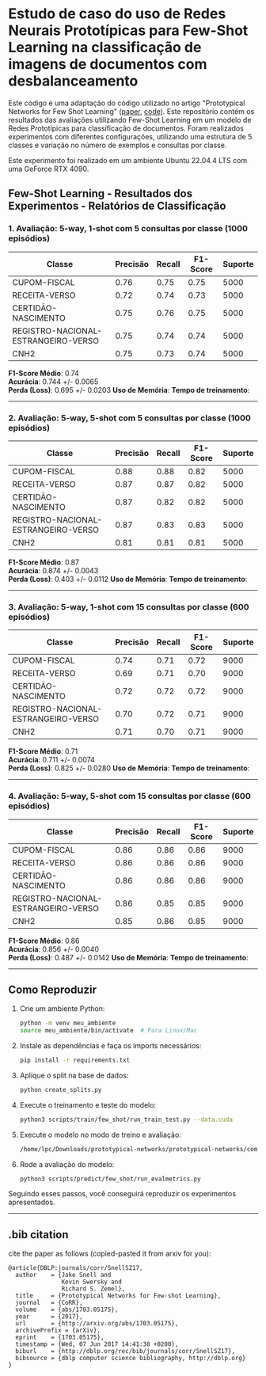 # Estudo de caso do uso de Redes Neurais Prototípicas para Few-Shot Learning na classificação de imagens de documentos com desbalanceamento
 
Este código é uma adaptação do código utilizado no artigo "Prototypical Networks for Few Shot Learning" ([paper](https://arxiv.org/abs/1703.05175), [code](https://github.com/jakesnell/prototypical-networks)). Este repositório contém os resultados das avaliações utilizando Few-Shot Learning em um modelo de Redes Prototípicas para classificação de documentos. Foram realizados experimentos com diferentes configurações, utilizando uma estrutura de 5 classes e variação no número de exemplos e consultas por classe. 

Este experimento foi realizado em um ambiente Ubuntu 22.04.4 LTS com uma GeForce RTX 4090.


## Few-Shot Learning - Resultados dos Experimentos - Relatórios de Classificação

### 1. Avaliação: 5-way, 1-shot com 5 consultas por classe (1000 episódios)

| Classe                         | Precisão | Recall | F1-Score | Suporte |
|---------------------------------|----------|--------|----------|---------|
| CUPOM-FISCAL                    | 0.76     | 0.75   | 0.75     | 5000    |
| RECEITA-VERSO                   | 0.72     | 0.74   | 0.73     | 5000    |
| CERTIDÃO-NASCIMENTO             | 0.75     | 0.76   | 0.75     | 5000    |
| REGISTRO-NACIONAL-ESTRANGEIRO-VERSO | 0.75     | 0.74   | 0.74     | 5000    |
| CNH2                            | 0.75     | 0.73   | 0.74     | 5000    |

**F1-Score Médio**: 0.74  
**Acurácia**: 0.744 +/- 0.0065  
**Perda (Loss)**: 0.695 +/- 0.0203
**Uso de Memória**:
**Tempo de treinamento**:

---

### 2. Avaliação: 5-way, 5-shot com 5 consultas por classe (1000 episódios)

| Classe                         | Precisão | Recall | F1-Score | Suporte |
|---------------------------------|----------|--------|----------|---------|
| CUPOM-FISCAL                    | 0.88     | 0.88   | 0.82     | 5000    |
| RECEITA-VERSO                   | 0.87     | 0.87   | 0.82     | 5000    |
| CERTIDÃO-NASCIMENTO             | 0.87     | 0.82   | 0.82     | 5000    |
| REGISTRO-NACIONAL-ESTRANGEIRO-VERSO | 0.87     | 0.83   | 0.83     | 5000    |
| CNH2                            | 0.81     | 0.81   | 0.81     | 5000    |

**F1-Score Médio**: 0.87  
**Acurácia**: 0.874 +/- 0.0043  
**Perda (Loss)**: 0.403 +/- 0.0112
**Uso de Memória**:
**Tempo de treinamento**:

---

### 3. Avaliação: 5-way, 1-shot com 15 consultas por classe (600 episódios)

| Classe                         | Precisão | Recall | F1-Score | Suporte |
|---------------------------------|----------|--------|----------|---------|
| CUPOM-FISCAL                    | 0.74     | 0.71   | 0.72     | 9000    |
| RECEITA-VERSO                   | 0.69     | 0.71   | 0.70     | 9000    |
| CERTIDÃO-NASCIMENTO             | 0.72     | 0.72   | 0.72     | 9000    |
| REGISTRO-NACIONAL-ESTRANGEIRO-VERSO | 0.70     | 0.72   | 0.71     | 9000    |
| CNH2                            | 0.71     | 0.70   | 0.71     | 9000    |

**F1-Score Médio**: 0.71  
**Acurácia**: 0.711 +/- 0.0074  
**Perda (Loss)**: 0.825 +/- 0.0280
**Uso de Memória**:
**Tempo de treinamento**:

---

### 4. Avaliação: 5-way, 5-shot com 15 consultas por classe (600 episódios)

| Classe                         | Precisão | Recall | F1-Score | Suporte |
|---------------------------------|----------|--------|----------|---------|
| CUPOM-FISCAL                    | 0.86     | 0.86   | 0.86     | 9000    |
| RECEITA-VERSO                   | 0.86     | 0.86   | 0.86     | 9000    |
| CERTIDÃO-NASCIMENTO             | 0.86     | 0.86   | 0.86     | 9000    |
| REGISTRO-NACIONAL-ESTRANGEIRO-VERSO | 0.86     | 0.85   | 0.85     | 9000    |
| CNH2                            | 0.85     | 0.86   | 0.85     | 9000    |

**F1-Score Médio**: 0.86  
**Acurácia**: 0.856 +/- 0.0040  
**Perda (Loss)**: 0.487 +/- 0.0142
**Uso de Memória**:
**Tempo de treinamento**:

---

## Como Reproduzir
1. Crie um ambiente Python:
   ```bash
   python -m venv meu_ambiente
   source meu_ambiente/bin/activate  # Para Linux/Mac
   ```

2. Instale as dependências e faça os imports necessários:
   ```bash
   pip install -r requirements.txt
   ```

3. Aplique o split na base de dados:
   ```bash
   python create_splits.py
   ```

4. Execute o treinamento e teste do modelo:
   ```bash
   python3 scripts/train/few_shot/run_train_test.py --data.cuda
   ```

5. Execute o modelo no modo de treino e avaliação:
   ```bash
   /home/lpc/Downloads/prototypical-networks/prototypical-networks/comands.txt
   ```

6. Rode a avaliação do modelo:
   ```bash
   python3 scripts/predict/few_shot/run_evalmetrics.py
   ```

Seguindo esses passos, você conseguirá reproduzir os experimentos apresentados.

---

## .bib citation
cite the paper as follows (copied-pasted it from arxiv for you):

    @article{DBLP:journals/corr/SnellSZ17,
      author    = {Jake Snell and
                   Kevin Swersky and
                   Richard S. Zemel},
      title     = {Prototypical Networks for Few-shot Learning},
      journal   = {CoRR},
      volume    = {abs/1703.05175},
      year      = {2017},
      url       = {http://arxiv.org/abs/1703.05175},
      archivePrefix = {arXiv},
      eprint    = {1703.05175},
      timestamp = {Wed, 07 Jun 2017 14:41:38 +0200},
      biburl    = {http://dblp.org/rec/bib/journals/corr/SnellSZ17},
      bibsource = {dblp computer science bibliography, http://dblp.org}
    }
